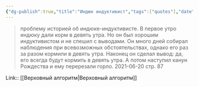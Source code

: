 ```yaml
---
{"dg-publish":true,"title":"Индюк индуктивист","tags":["quotes"],"date":"2021-06-20T20:45:00+04:00","permalink":"/quotes/202106202045/","dgHomeLink":false,"dgPassFrontmatter":true}
---
```



> проблему историей об индюке-индуктивисте. В первое утро индюку дали корм в девять утра. Но он был хорошим индуктивистом и не спешил с выводами. Он много дней собирал наблюдения при всевозможных обстоятельствах, однако его раз за разом кормили в девять утра. Наконец он сделал вывод: да, его всегда будут кормить в девять утра. А потом наступил канун Рождества и ему перерезали горло.
	2021-06-20 стр. 87

Link:: [[Верховный алгоритм|Верховный алгоритм]]
